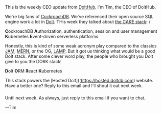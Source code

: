 This is the weekly CEO update from [DoltHub](https://www.dolthub.com/). I'm Tim, the CEO of DoltHub. 

We're big fans of [CockroachDB](https://www.cockroachlabs.com/). We've referenced their open source SQL engine work a lot in [Dolt](https://www.doltdb.com). THis week they talked about [the CAKE stack](https://thenewstack.io/have-some-cake-the-new-stateful-serverless-stack/): \

**C**ockroachDB
**A**uthorization, authentication, session and user management
**K**ubernetes
**E**vent-driven serverless platforms

Honestly, this is kind of some weak acronym play compared to the classics [JAM](https://en.wikipedia.org/wiki/Jamstack), [MERN](https://www.mongodb.com/mern-stack), or the OG, [LAMP](https://en.wikipedia.org/wiki/LAMP_(software_bundle)). But it got us thinking what would be a good Dolt stack. After some clever word play, the people who brought you Dolt give to you the DORK stack!

**D**olt
**O**RM
**R**eact
**K**ubernetes

This stack powers the [Hosted Dolt])(https://hosted.doltdb.com) website. Have a better one? Reply to this email and I'll shout it out next week.

### 



### 



### 



Until next week. As always, just reply to this email if you want to chat.

--Tim
